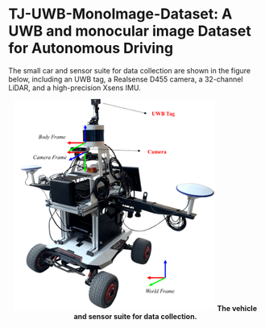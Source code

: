 # TJ-UWB-MonoImage-Dataset: A UWB and monocular image Dataset for Autonomous Driving
The small car and sensor suite for data collection are shown in the figure below, including an UWB tag, a Realsense D455 camera, a 32-channel LiDAR, and a high-precision Xsens IMU.
<div align="center">
  <img src="images/fig1.png" alt="The vehicle and sensor suite for data collection" width="400">
  <b>The vehicle and sensor suite for data collection.</b>
</div>

